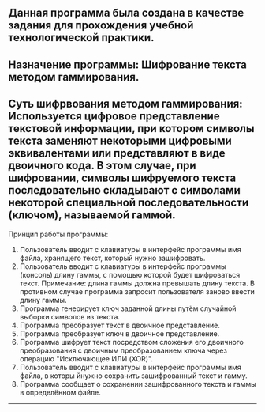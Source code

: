 Данная программа была создана в качестве задания для прохождения учебной технологической практики.
---------------------------------------------------------------------------------------------------------------------------------------------------------------------------------------------------------------
Назначение программы: Шифрование текста методом гаммирования.
---------------------------------------------------------------------------------------------------------------------------------------------------------------------------------------------------------------
Суть шифрвования методом гаммирования: Используется цифровое представление текстовой информации, при котором символы текста заменяют некоторыми цифровыми эквивалентами или представляют в виде двоичного кода. 
В этом случае, при шифровании, символы шифруемого текста последовательно складывают с символами некоторой специальной последовательности (ключом), называемой гаммой.
---------------------------------------------------------------------------------------------------------------------------------------------------------------------------------------------------------------
Принцип работы программы:
1) Пользователь вводит с клавиатуры в интерфейс программы имя файла, хранящего текст, который нужно зашифровать.
2) Пользователь вводит с клавиатуры в интерфейс программы (консоль) длину гаммы, с помощью которой будет шифроваться текст.
Примечание: длина гаммы должна превышать длину текста. В противном случае программа запросит пользователя заново ввести длину гаммы.
3) Программа генерирует ключ заданной длины путём случайной выборки символов из текста.
4) Программа преобразует текст в двоичное представление.
5) Программа преобразует ключ в двоичное представление.
6) Программа шифрует текст посредством сложения его двоичного преобразования с двоичным преобразованием ключа через операцию "Исключающее ИЛИ (XOR)".
7) Пользователь вводит с клавиатуры в интерфейс программы имя файла, в которы йнужно сохранить зашифрованный текст и гамму.
8) Программа сообщает о сохранении зашифрованного текста и гаммы в определённом файле.
---------------------------------------------------------------------------------------------------------------------------------------------------------------------------------------------------------------
